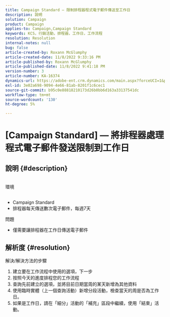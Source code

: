 ```yaml
---
title: Campaign Standard — 限制排程器程式電子郵件傳送至工作日
description: 說明
solution: Campaign
product: Campaign
applies-to: Campaign,Campaign Standard
keywords: KCS，行銷活動，排程器，工作日，工作流程
resolution: Resolution
internal-notes: null
bug: false
article-created-by: Roxann McGlumphy
article-created-date: 11/8/2022 9:33:16 PM
article-published-by: Roxann McGlumphy
article-published-date: 11/8/2022 9:41:18 PM
version-number: 3
article-number: KA-16374
dynamics-url: https://adobe-ent.crm.dynamics.com/main.aspx?forceUCI=1&pagetype=entityrecord&etn=knowledgearticle&id=3710adef-ac5f-ed11-9561-6045bd006704
exl-id: 3e02a698-9094-4e66-81ab-8201f1c6cec1
source-git-commit: b95c0e88818210173d26b0bb6d163a33137541dc
workflow-type: tm+mt
source-wordcount: '130'
ht-degree: 5%

---
```


# [Campaign Standard]  — 將排程器處理程式電子郵件發送限制到工作日

## 說明 {#description}

<br>環境<br><br>
- Campaign Standard
- 排程器每天傳送數次電子郵件，每週7天

問題
- 僅需要讓排程器在工作日傳送電子郵件



## 解析度 {#resolution}

解決/解決方法的步驟
1. 建立要在工作流程中使用的選項，下一步
2. 按照今天的進度排程您的工作流程
3. 查詢先前建立的選項，並將目前日期當周的某天新增為其他資料
4. 使用臨時實體（上一個查詢活動）新增分段活動，檢查當天的周是否為工作日。
5. 如果是工作日，請在「細分」活動的「補充」區段中繼續，使用「結束」活動。
